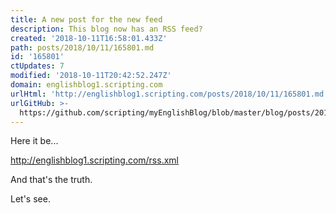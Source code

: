 ```yaml
---
title: A new post for the new feed
description: This blog now has an RSS feed?
created: '2018-10-11T16:58:01.433Z'
path: posts/2018/10/11/165801.md
id: '165801'
ctUpdates: 7
modified: '2018-10-11T20:42:52.247Z'
domain: englishblog1.scripting.com
urlHtml: 'http://englishblog1.scripting.com/posts/2018/10/11/165801.md'
urlGitHub: >-
  https://github.com/scripting/myEnglishBlog/blob/master/blog/posts/2018/10/11/165801.md
---
```

Here it be...

[<span data-auto-link="true" data-href="http://englishblog1.scripting.com/rss.xml">http://englishblog1.scripting.com/rss.xml</span>](http://englishblog1.scripting.com/rss.xml)

And that's the truth.

Let's see.